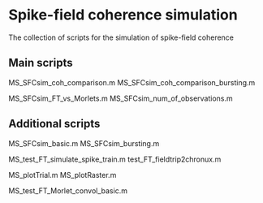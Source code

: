 # Spike-field coherence simulation
The collection of scripts for the simulation of spike-field coherence

## Main scripts

MS_SFCsim_coh_comparison.m
MS_SFCsim_coh_comparison_bursting.m

MS_SFCsim_FT_vs_Morlets.m
MS_SFCsim_num_of_observations.m


## Additional scripts

MS_SFCsim_basic.m
MS_SFCsim_bursting.m

MS_test_FT_simulate_spike_train.m
test_FT_fieldtrip2chronux.m

MS_plotTrial.m
MS_plotRaster.m

MS_test_FT_Morlet_convol_basic.m

